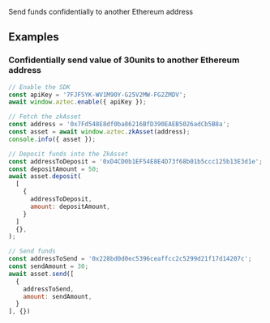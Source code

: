 Send funds confidentially to another Ethereum address

## Examples
### Confidentially send value of 30units to another Ethereum address
```js
// Enable the SDK
const apiKey = '7FJF5YK-WV1M90Y-G25V2MW-FG2ZMDV';
await window.aztec.enable({ apiKey });

// Fetch the zkAsset
const address = '0x7Fd548E8df0ba86216BfD390EAEB5026adCb5B8a';
const asset = await window.aztec.zkAsset(address);
console.info({ asset });

// Deposit funds into the ZkAsset
const addressToDeposit = '0xD4CD0b1EF54E8E4D73f68b01b5ccc125b13E3d1e';
const depositAmount = 50;
await asset.deposit(
  [
    {
      addressToDeposit,
      amount: depositAmount,
    }
  ]
  {},
);

// Send funds
const addressToSend = '0x228bd0d0ec5396ceaffcc2c5299d21f17d14207c';
const sendAmount = 30;
await asset.send([
  {
    addressToSend,
    amount: sendAmount,
  }
], {})
```
